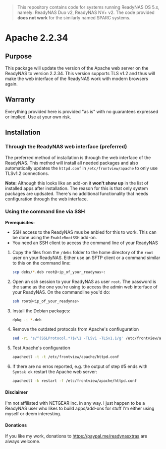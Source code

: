 > This repository contains code for systems running ReadyNAS OS 5.x, namely:
> ReadyNAS Duo v2, ReadyNAS NV+ v2. The code provided **does not work** for the
> similarly named SPARC systems.

# Apache 2.2.34

## Purpose
This package will update the version of the Apache web server on the ReadyNAS to
version 2.2.34.
This version supports TLS v1.2 and thus will make the web interface of the ReadyNAS
work with modern browsers again.

## Warranty
Everything provided here is provided "as is" with no guarantees expressed or implied.
Use at your own risk.

## Installation

### Through the ReadyNAS web interface (preferred)

The preferred method of installation is through the web interface of the ReadyNAS.
This method will install all needed packages and also automatically updates the 
`httpd.conf` in `/etc/frontview/apache` to only use TLSv1.2 connections.

**Note:** Although this looks like an add-on it **won't show up** in the list of
installed apps after installation. The reason for this is that only system 
packages are updsated. There's no additional functionality that needs configuration
through the web interface.

### Using the command line via SSH

**Prerequisites:** 
* SSH access to the ReadyNAS mus be anbled for this to work. This can be done using the
  `EnableRootSSH` add-on.
* You need an SSH client to access the command line of your ReadyNAS

1) Copy the files from the `/debs` folder to the home directory of the `root` user on
   your ReadyNAS. Either use an SFTP client or a command similar to this on the command
   line:

   ``` bash
   scp debs/*.deb root@<ip_of_your_readynas>:
   ````
   
1) Open an ssh session to your ReadyNAS as user `root`. The password is the same as the one
   you're using to access the admin web interface of your ReadyNAS. On the commandline you'd do:

   ``` bash
   ssh root@<ip_of_your_readynas>
   ```

1) Install the Debian packages:

   ``` bash
   dpkg -i *.deb
   ```

1) Remove the outdated protocols from Apache's confiuguration

   ``` bash
   sed -ri 's/^(SSLProtocol.*)$/\1 -TLSv1 -TLSv1.1/g' /etc/frontview/apache/httpd.conf
   ```

1) Test Apache's configuration

   ``` bash
   apachectl -t -t /etc/frontview/apache/httpd.conf
   ```

1) If there are no erros reported, e.g. the output of step #5 ends with `Syntak ok` restart
   the Apache web server:

   ``` bash
   apachectl -k restart -f /etc/frontview/apache/httpd.conf
   ```
#### Disclaimer
I'm not affiliated with NETGEAR Inc. in any way. I just happen to be a ReadyNAS user who likes
to build apps/add-ons for stuff I'm either using myself or deem interesting.

#### Donations

If you like my work, donations to https://paypal.me/readynasxtras are always welcome.
